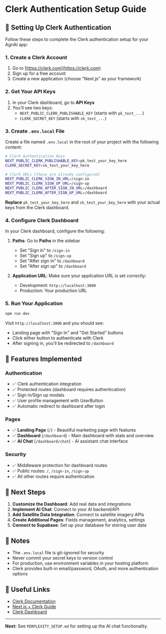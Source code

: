 # Clerk Authentication Setup Guide

## 🔐 Setting Up Clerk Authentication

Follow these steps to complete the Clerk authentication setup for your AgriAI app:

### 1. Create a Clerk Account

1. Go to [https://clerk.com](https://clerk.com)
2. Sign up for a free account
3. Create a new application (choose "Next.js" as your framework)

### 2. Get Your API Keys

1. In your Clerk dashboard, go to **API Keys**
2. You'll see two keys:
   - `NEXT_PUBLIC_CLERK_PUBLISHABLE_KEY` (starts with `pk_test_...`)
   - `CLERK_SECRET_KEY` (starts with `sk_test_...`)

### 3. Create `.env.local` File

Create a file named `.env.local` in the root of your project with the following content:

```bash
# Clerk Authentication Keys
NEXT_PUBLIC_CLERK_PUBLISHABLE_KEY=pk_test_your_key_here
CLERK_SECRET_KEY=sk_test_your_key_here

# Clerk URLs (these are already configured)
NEXT_PUBLIC_CLERK_SIGN_IN_URL=/sign-in
NEXT_PUBLIC_CLERK_SIGN_UP_URL=/sign-up
NEXT_PUBLIC_CLERK_AFTER_SIGN_IN_URL=/dashboard
NEXT_PUBLIC_CLERK_AFTER_SIGN_UP_URL=/dashboard
```

**Replace** `pk_test_your_key_here` and `sk_test_your_key_here` with your actual keys from the Clerk dashboard.

### 4. Configure Clerk Dashboard

In your Clerk dashboard, configure the following:

1. **Paths**: Go to **Paths** in the sidebar
   - Set "Sign in" to `/sign-in`
   - Set "Sign up" to `/sign-up`
   - Set "After sign in" to `/dashboard`
   - Set "After sign up" to `/dashboard`

2. **Application URL**: Make sure your application URL is set correctly:
   - Development: `http://localhost:3000`
   - Production: Your production URL

### 5. Run Your Application

```bash
npm run dev
```

Visit `http://localhost:3000` and you should see:
- Landing page with "Sign In" and "Get Started" buttons
- Click either button to authenticate with Clerk
- After signing in, you'll be redirected to `/dashboard`

## 🎯 Features Implemented

### Authentication
- ✅ Clerk authentication integration
- ✅ Protected routes (dashboard requires authentication)
- ✅ Sign in/Sign up modals
- ✅ User profile management with UserButton
- ✅ Automatic redirect to dashboard after login

### Pages
- ✅ **Landing Page** (`/`) - Beautiful marketing page with features
- ✅ **Dashboard** (`/dashboard`) - Main dashboard with stats and overview
- ✅ **AI Chat** (`/dashboard/chat`) - AI assistant chat interface

### Security
- ✅ Middleware protection for dashboard routes
- ✅ Public routes: `/`, `/sign-in`, `/sign-up`
- ✅ All other routes require authentication

## 🚀 Next Steps

1. **Customize the Dashboard**: Add real data and integrations
2. **Implement AI Chat**: Connect to your AI backend/API
3. **Add Satellite Data Integration**: Connect to satellite imagery APIs
4. **Create Additional Pages**: Fields management, analytics, settings
5. **Connect to Supabase**: Set up your database for storing user data

## 📝 Notes

- The `.env.local` file is git-ignored for security
- Never commit your secret keys to version control
- For production, use environment variables in your hosting platform
- Clerk provides built-in email/password, OAuth, and more authentication options

## 🔗 Useful Links

- [Clerk Documentation](https://clerk.com/docs)
- [Next.js + Clerk Guide](https://clerk.com/docs/quickstarts/nextjs)
- [Clerk Dashboard](https://dashboard.clerk.com)

---

**Next:** See `PERPLEXITY_SETUP.md` for setting up the AI chat functionality.

